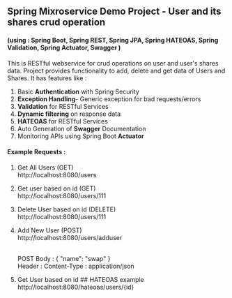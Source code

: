 ## Spring Mixroservice Demo Project - User and its shares crud operation
#### (using  : Spring Boot, Spring REST, Spring JPA, Spring HATEOAS, Spring Validation, Spring Actuator, Swagger )

This is RESTful webservice for crud operations on user and user's shares data. Project provides functionality to add, delete and get data of Users and Shares.
It has features like :
  1. Basic **Authentication** with Spring Security
  2. **Exception Handling**- Generic exception for bad requests/errors
  3. **Validation** for RESTful Services
  4. **Dynamic filtering** on response data
  5. **HATEOAS** for RESTful Services
  6. Auto Generation of **Swagger** Documentation
  7. Monitoring APIs using Spring Boot **Actuator**

#### Example Requests :

1. Get All Users (GET)<br /> http://localhost:8080/users
   
2. Get user based on id (GET) <br /> http://localhost:8080/users/111
   
3. Delete User based on id (DELETE) <br /> http://localhost:8080/users/111
   
4. Add New User (POST)  <br /> http://localhost:8080/users/adduser
   
   <br />
   POST Body : 
    {        
        "name": "swap"        
    }
    <br />
    Header : Content-Type : application/json

5. Get User based on id ## HATEOAS example   <br /> http://localhost:8080/hateoas/users/{id}   
